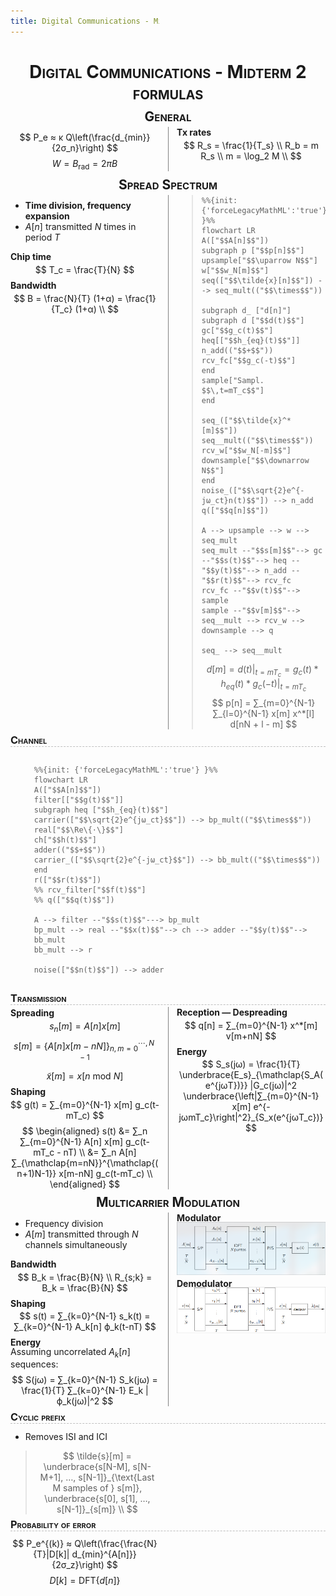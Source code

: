 ```yaml
---
title: Digital Communications - Midterm 2 formulas
---
```


<style>
body {
    column-count: 2;
    column-gap: 2em;
    column-rule: 1px solid gray;
}
@media print {
    body {
        font-size: 9pt;
    }
}
h1, h2, h3, h4, h5, h6 {
    break-after: avoid;
}
h1, h2, h3 {
    font-variant: small-caps;
    column-span: all;
}
h1, h2 { text-align: center; }

h1 {
    margin-bottom: 0;
}
h2 {
    margin-top: 0.4em;
    margin-bottom: 0.2em;
}
h3 {
    margin-top: 0.4em;
    margin-bottom: 0.2em;
    border-bottom: 0.96px dashed rgba(128, 128, 128, 0.5);
}
h4 {
    margin-top: 0.1em;
    margin-bottom: -0.3em;
}
h5 {
    margin-top: 0.5em;
    margin-bottom: -0.4em;
    font-style: italic;
}

p {
    margin-top: 0.1em;
    margin-bottom: 0.1em;
    break-before: avoid;
    break-inside: avoid;
}
ul {
    margin-top: 0.6em;
}
li {
    break-before: avoid;
    break-inside: avoid
}
table {
    margin-left: auto;
    margin-right: auto;
    break-before: avoid;
    break-inside: avoid
}
.katex .katex-html>.newline {
    height: 0.2rem;
}
.pagebreak {
    column-span: all;
    border: none;
    break-after: page;
}

/* This allows me to put a code span or equation spanning all columns */
blockquote:has(> * > * > .katex),
blockquote:has(> pre):not(:has(> *:not(pre))) {
    column-span: all;
    border: none;
    background: transparent;
}
</style>

# Digital Communications - Midterm 2 formulas

## General

$$
P_e ≈ κ Q\left(\frac{d_{min}}{2σ_n}\right)
$$

$$
W = B_{\text{rad}} = 2πB
$$

#### Tx rates

$$
R_s = \frac{1}{T_s} \\
R_b = m R_s \\
m = \log_2 M \\
$$

## Spread Spectrum

* **Time division, frequency expansion**
* $A[n]$ transmitted $N$ times in period $T$

#### Chip time

$$
T_c = \frac{T}{N}
$$

#### Bandwidth

$$
B = \frac{N}{T} (1+α) = \frac{1}{T_c} (1+α) \\
$$

####

> ```mermaid
> %%{init: {'forceLegacyMathML':'true'} }%%
> flowchart LR
> A(["$$A[n]$$"])
> subgraph p ["$$p[n]$$"]
> upsample["$$\uparrow N$$"]
> w["$$w_N[m]$$"]
> seq(["$$\tilde{x}[n]$$"]) --> seq_mult(("$$\times$$"))
> 
> subgraph d_ ["d[n]"]
> subgraph d ["$$d(t)$$"]
> gc["$$g_c(t)$$"]
> heq[["$$h_{eq}(t)$$"]]
> n_add(("$$+$$"))
> rcv_fc["$$g_c(-t)$$"]
> end
> sample["Sampl. $$\,t=mT_c$$"]
> end
> 
> seq_(["$$\tilde{x}^*[m]$$"])
> seq__mult(("$$\times$$"))
> rcv_w["$$w_N[-m]$$"]
> downsample["$$\downarrow N$$"]
> end
> noise_(["$$\sqrt{2}e^{-jω_ct}n(t)$$"]) --> n_add
> q(["$$q[n]$$"])
> 
> A --> upsample --> w --> seq_mult
> seq_mult --"$$s[m]$$"--> gc --"$$s(t)$$"--> heq --"$$y(t)$$"--> n_add --"$$r(t)$$"--> rcv_fc
> rcv_fc --"$$v(t)$$"--> sample
> sample --"$$v[m]$$"--> seq__mult --> rcv_w --> downsample --> q
> 
> seq_ --> seq__mult
> ```
>
> $$
> d[m] = d(t) \Big|_{t=mT_c} = g_c(t) * h_{eq}(t) * g_c(-t) \Big|_{t=mT_c}
> $$
>
> $$
> p[n] = ∑_{m=0}^{N-1} ∑_{l=0}^{N-1} x[m] x^*[l] d[nN + l - m]
> $$

### Channel

> ```mermaid
> %%{init: {'forceLegacyMathML':'true'} }%%
> flowchart LR
> A(["$$A[n]$$"])
> filter[["$$g(t)$$"]]
> subgraph heq ["$$h_{eq}(t)$$"]
> carrier(["$$\sqrt{2}e^{jω_ct}$$"]) --> bp_mult(("$$\times$$"))
> real["$$\Re\{⋅\}$$"]
> ch["$$h(t)$$"]
> adder(("$$+$$"))
> carrier_(["$$\sqrt{2}e^{-jω_ct}$$"]) --> bb_mult(("$$\times$$"))
> end
> r(["$$r(t)$$"])
> %% rcv_filter["$$f(t)$$"]
> %% q(["$$q(t)$$"])
> 
> A --> filter --"$$s(t)$$"---> bp_mult
> bp_mult --> real --"$$x(t)$$"--> ch --> adder --"$$y(t)$$"--> bb_mult
> bb_mult --> r
> 
> noise(["$$n(t)$$"]) --> adder
> ```

### Transmission

#### Spreading

$$
s_n[m] = A[n] x[m]
$$

$$
s[m] = \{A[n] x[m-nN]\}_{n,m=0}^{\cdots,N-1}
$$

$$
\tilde{x}[m] = x [n \text{ mod } N]
$$

#### Shaping

$$
g(t) = ∑_{m=0}^{N-1} x[m] g_c(t-mT_c)
$$

$$
\begin{aligned}
    s(t) &= ∑_n ∑_{m=0}^{N-1} A[n] x[m] g_c(t-mT_c - nT) \\
    &= ∑_n A[n] ∑_{\mathclap{m=nN}}^{\mathclap{(n+1)N-1}} x[m-nN] g_c(t-mT_c) \\
\end{aligned}
$$

#### Reception — Despreading

$$
q[n] = ∑_{m=0}^{N-1} x^*[m] v[m+nN]
$$

#### Energy

$$
S_s(jω) = \frac{1}{T}
    \underbrace{E_s}_{\mathclap{S_A(e^{jωT})}} |G_c(jω)|^2
    \underbrace{\left|∑_{m=0}^{N-1} x[m] e^{-jωmT_c}\right|^2}_{S_x(e^{jωT_c})}
$$

<!-- $$
G(jω) = G_c(jω) ∑_{m=0}^{N-1} x[m] e^{-jωmT_c}
$$ -->

## Multicarrier Modulation

* Frequency division
* $A[m]$ transmitted through $N$ channels simultaneously

#### Bandwidth

$$
B_k = \frac{B}{N} \\
R_{s;k} = B_k = \frac{B}{N}
$$

#### Shaping

$$
s(t) = ∑_{k=0}^{N-1} s_k(t) = ∑_{k=0}^{N-1} A_k[n] ϕ_k(t-nT)
$$

#### Energy

Assuming uncorrelated $A_k[n]$ sequences:

$$
S(jω) = ∑_{k=0}^{N-1} S_k(jω) = \frac{1}{T} ∑_{k=0}^{N-1} E_k |ϕ_k(jω)|^2
$$

#### Modulator

![alt text](img/MCD_mod.png)

#### Demodulator

![alt text](img/MCD_demod.png)

### Cyclic prefix

* Removes ISI and ICI

> $$
> \tilde{s}[m]
> = \underbrace{s[N-M], s[N-M+1], …, s[N-1]}_{\text{Last M samples of } s[m]},
> \underbrace{s[0], s[1], …, s[N-1]}_{s[m]} \\
> $$

### Probability of error

$$
P_e^{(k)} ≈ Q\left(\frac{\frac{N}{T}|D[k]| d_{min}^{A[n]}}{2σ_z}\right)
$$

$$
D[k] = \text{DFT}\{d[n]\}
$$

